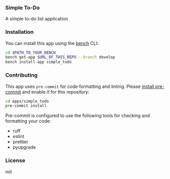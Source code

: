### Simple To-Do

A simple to-do list application

### Installation

You can install this app using the [bench](https://github.com/frappe/bench) CLI:

```bash
cd $PATH_TO_YOUR_BENCH
bench get-app $URL_OF_THIS_REPO --branch develop
bench install-app simple_todo
```

### Contributing

This app uses `pre-commit` for code formatting and linting. Please [install pre-commit](https://pre-commit.com/#installation) and enable it for this repository:

```bash
cd apps/simple_todo
pre-commit install
```

Pre-commit is configured to use the following tools for checking and formatting your code:

- ruff
- eslint
- prettier
- pyupgrade

### License

mit
